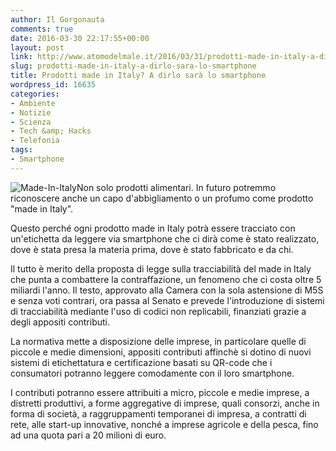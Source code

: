 ```yaml
---
author: Il Gorgonauta
comments: true
date: 2016-03-30 22:17:55+00:00
layout: post
link: http://www.atomodelmale.it/2016/03/31/prodotti-made-in-italy-a-dirlo-sara-lo-smartphone/
slug: prodotti-made-in-italy-a-dirlo-sara-lo-smartphone
title: Prodotti made in Italy? A dirlo sarà lo smartphone
wordpress_id: 16635
categories:
- Ambiente
- Notizie
- Scienza
- Tech &amp; Hacks
- Telefonia
tags:
- Smartphone
---
```


![Made-In-Italy](http://www.atomodelmale.it/wp-content/uploads/2016/03/Made-In-Italy-300x225.jpg)Non solo prodotti alimentari. In futuro potremmo riconoscere anche un capo d'abbigliamento o un profumo come prodotto "made in Italy".

Questo perché ogni prodotto made in Italy potrà essere tracciato con un'etichetta da leggere via smartphone che ci dirà come è stato realizzato, dove è stata presa la materia prima, dove è stato fabbricato e da chi.


Il tutto è merito della proposta di legge sulla tracciabilità del made in Italy che punta a combattere la contraffazione, un fenomeno che ci costa oltre 5 miliardi l'anno. Il testo, approvato alla Camera con la sola astensione di M5S e senza voti contrari, ora passa al Senato e prevede l'introduzione di sistemi di tracciabilità mediante l'uso di codici non replicabili, finanziati grazie a degli appositi contributi.

La normativa mette a disposizione delle imprese, in particolare quelle di piccole e medie dimensioni, appositi contributi affinchè si dotino di nuovi sistemi di etichettatura e certificazione basati su QR-code che i consumatori potranno leggere comodamente con il loro smartphone.

I contributi potranno essere attribuiti a micro, piccole e medie imprese, a distretti produttivi, a forme aggregative di imprese, quali consorzi, anche in forma di società, a raggruppamenti temporanei di impresa, a contratti di rete, alle start-up innovative, nonché a imprese agricole e della pesca, fino ad una quota pari a 20 milioni di euro.
